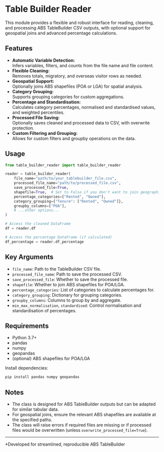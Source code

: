 # Table Builder Reader

This module provides a flexible and robust interface for reading, cleaning, and processing ABS TableBuilder CSV outputs, with optional support for geospatial joins and advanced percentage calculations.

## Features

- **Automatic Variable Detection:**  
  Infers variables, filters, and counts from the file name and file content.
- **Flexible Cleaning:**  
  Removes totals, migratory, and overseas visitor rows as needed.
- **Geospatial Support:**  
  Optionally joins ABS shapefiles (POA or LGA) for spatial analysis.
- **Category Grouping:**  
  Supports grouping categories for custom aggregations.
- **Percentage and Standardisation:**  
  Calculates category percentages, normalised and standardised values, and weighted percentiles.
- **Processed File Saving:**  
  Optionally saves cleaned and processed data to CSV, with overwrite protection.
- **Custom Filtering and Grouping:**  
  Allows for custom filters and groupby operations on the data.

## Usage

```python
from table_builder_reader import table_builder_reader

reader = table_builder_reader(
    file_name="path/to/your_tablebuilder_file.csv",
    processed_file_name="path/to/processed_file.csv",
    save_processed_file=True,
    shapefile=True,  # Set to False if you don't want to join geographies
    percentage_categories=["Rented", "Owned"],
    category_grouping={"Tenure": ["Rented", "Owned"]},
    groupby_columns=["POA"],
    # ...other options...
)

# Access the cleaned DataFrame
df = reader.df

# Access the percentage DataFrame (if calculated)
df_percentage = reader.df_percentage
```

## Key Arguments

- `file_name`: Path to the TableBuilder CSV file.
- `processed_file_name`: Path to save the processed CSV.
- `save_processed_file`: Whether to save the processed file.
- `shapefile`: Whether to join ABS shapefiles for POA/LGA.
- `percentage_categories`: List of categories to calculate percentages for.
- `category_grouping`: Dictionary for grouping categories.
- `groupby_columns`: Columns to group by and aggregate.
- `min_max_normalisation`, `standardised`: Control normalisation and standardisation of percentages.

## Requirements

- Python 3.7+
- pandas
- numpy
- geopandas
- (optional) ABS shapefiles for POA/LGA

Install dependencies:
```bash
pip install pandas numpy geopandas
```

## Notes

- The class is designed for ABS TableBuilder outputs but can be adapted for similar tabular data.
- For geospatial joins, ensure the relevant ABS shapefiles are available at the specified paths.
- The class will raise errors if required files are missing or if processed files would be overwritten (unless `overwrite_processed_file=True`).

---

*Developed for streamlined, reproducible ABS TableBuilder